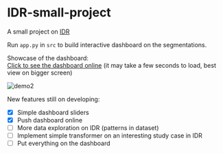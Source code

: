 # IDR-small-project
A small project on [IDR](https://idr.openmicroscopy.org/)

Run `app.py` in `src` to build interactive dashboard on the segmentations.

Showcase of the dashboard:
<br>[Click to see the dashboard online](https://idr-small-project-bodan.onrender.com/) (it may take a few seconds to load, best view on bigger screen)

![demo2](https://user-images.githubusercontent.com/123052690/232227204-e2ed8959-8e37-43a5-8381-48f8191c3a81.gif)

New features still on developing:
- [X] Simple dashboard sliders
- [X] Push dashboard online
- [ ] More data exploration on IDR (patterns in dataset)
- [ ] Implement simple transformer on an interesting study case in IDR
- [ ] Put everything on the dashboard
